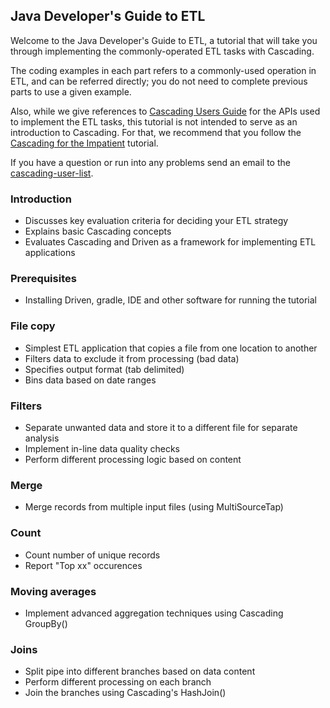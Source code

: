 ## Java Developer's Guide to ETL

Welcome to the Java Developer's Guide to ETL, a tutorial that will take you 
through implementing the commonly-operated ETL tasks with Cascading. 

The coding examples in each part refers to a commonly-used operation in ETL, 
and can be referred directly; you do not need to complete previous parts to 
use a given example. 

Also, while we give references to [Cascading Users Guide](http://docs.cascading.org/cascading/3.0/userguide/) 
for the APIs used to implement the ETL tasks, this tutorial is not intended to 
serve as an introduction to Cascading. For that, we recommend that you follow
the [Cascading for the Impatient](http://docs.cascading.org/impatient) tutorial.

If you have a question or run into any problems send an email to 
the [cascading-user-list](https://groups.google.com/forum/#!forum/cascading-user).

### Introduction
* Discusses key evaluation criteria for deciding your ETL strategy
* Explains basic Cascading concepts
* Evaluates Cascading and Driven as a framework for implementing ETL applications

### Prerequisites
* Installing Driven, gradle, IDE and other software for running the tutorial

### File copy
* Simplest ETL application that copies a file from one location to another
* Filters data to exclude it from processing (bad data)
* Specifies output format (tab delimited)
* Bins data based on date ranges

### Filters
* Separate unwanted data and store it to a different file for separate analysis
* Implement in-line data quality checks
* Perform different processing logic based on content

### Merge
* Merge records from multiple input files (using MultiSourceTap)

### Count
* Count number of unique records
* Report "Top xx" occurences

### Moving averages
* Implement advanced aggregation techniques using Cascading GroupBy()

### Joins
* Split pipe into different branches based on data content
* Perform different processing on each branch
* Join the branches using Cascading's HashJoin()
 
